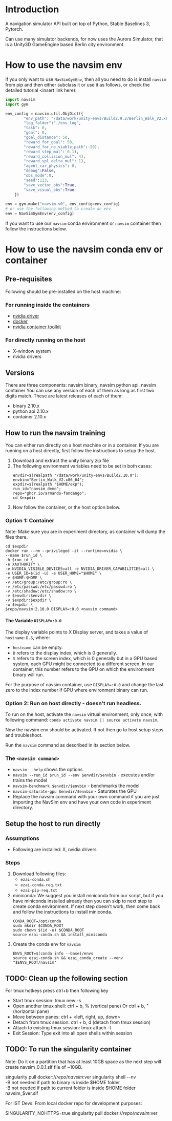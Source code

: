 # Introduction 
A navigation simulator API built on top of Python, Stable Baselines 3, Pytorch.

Can use many simulator backends, for now uses the Aurora Simulator, that is a 
Unity3D GameEngine based Berlin city environment.

# How to use the navsim env

If you only want to use `NavSimGymEnv`, then all you need to do is install 
`navsim` from pip and then either subclass it or use it as follows, or check 
the detailed tutorial <insert link here):

```python
import navsim
import gym

env_config = navsim.util.ObjDict({
        "env_path": "/data/work/unity-envs/Build2.9.2/Berlin_Walk_V2.x86_64",
        "log_folder":"./env_log", 
        "task": 0,
        "goal": 0,
        "goal_distance": 50,
        "reward_for_goal": 50,
        "reward_for_no_viable_path":-50),
        "reward_step_mul": 0.1),
        "reward_collision_mul": 4),
        "reward_spl_delta_mul": 1),
        "agent_car_physics": 0,   
        "debug":False,
        "obs_mode":0,
        "seed":123,
        "save_vector_obs":True,
        "save_visual_obs":True
    })
    
env = gym.make("navsim-v0", env_config=env_config) 
# or use the following method to create an env
env = NavSimGymEnv(env_config)
```

If you want to use our `navsim` conda environment or `navsim` container then 
follow the instructions below.

# How to use the navsim conda env or container

## Pre-requisites

Following should be pre-installed on the host machine:

### For running inside the containers

* [nvidia driver](https://github.com/NVIDIA/nvidia-docker/wiki/Frequently-Asked-Questions#how-do-i-install-the-nvidia-driver)
* [docker](https://docs.docker.com/get-docker/)
* [nvidia container toolkit](https://github.com/NVIDIA/nvidia-docker)

### For directly running on the host
  
* X-window system  
* nvidia drivers  
  
## Versions

There are three components: navsim binary, navsim python api, navsim container
You can use any version of each of them as long as first two digits match. 
These are latest releases of each of them:  
* binary 2.10.x  
* python api 2.10.x  
* container 2.10.x  

## How to run the navsim training

You can either run directly on a host machine or in a container. 
If you are running on a host directly, 
first follow the instructions to setup the host.

1. Download and extract the unity binary zip file
2. The following environment variables need to be set in both cases:
   ```shell
   envdir=$(realpath "/data/work/unity-envs/Build2.10.0");
   envbin="Berlin_Walk_V2.x86_64"; 
   expdir=$(realpath "$HOME/exp"); 
   run_id="navsim_demo"; 
   repo="ghcr.io/armando-fandango";
   cd $expdir
   ```
3. Now follow the container, or the host option below.
   
### Option 1: Container

Note: Make sure you are in experiment directory, 
as container will dump the files there.

   ```shell
   cd $expdir
   docker run --rm --privileged -it --runtime=nvidia \
   --name $run_id \
   -h $run_id \
   -e XAUTHORITY \
   -e NVIDIA_VISIBLE_DEVICES=all -e NVIDIA_DRIVER_CAPABILITIES=all \
   -e USER_ID=$(id -u) -e USER_HOME="$HOME" \
   -v $HOME:$HOME \
   -v /etc/group:/etc/group:ro \
   -v /etc/passwd:/etc/passwd:ro \
   -v /etc/shadow:/etc/shadow:ro \
   -v $envdir:$envdir \
   -v $expdir:$expdir \
   -w $expdir \
   $repo/navsim:2.10.0 DISPLAY=:0.0 <navsim command>
   ```

#### The Variable `DISPLAY=:0.0`
The display variable points to X Display server, and takes a value of `hostname:D.S`, where:
* `hostname` can be empty.
* `D` refers to the display index, which is 0 generally.
* `S` refers to the screen index, which is 0 generally but in a GPU based system, each GPU might be connected to a different screen. In our container, this number refers to the GPU on which the environment binary will run.

For the purpose of navsim container, use `DISPLAY=:0.0` and change the last zero to the index number if GPU where environment binary can run.

### Option 2: Run on host directly - doesn't run headless.

To run on the host, activate the `navsim` virtual environment, only once, 
with following command: `conda activate navsim || source activate navsim`.

Now the navsim env should be activated. If not then go to host setup steps 
and troubleshoot.

Run the `navsim` command as described in its section below.

### The `<navsim command>`

* `navsim --help` shows the options
* `navsim --run_id $run_id --env $envdir/$envbin` - executes and/or trains the model
* `navsim-benchmark $envdir/$envbin` - benchmarks the model
* `navsim-saturate-gpu $envdir/$envbin` - Saturates the GPU
* Replace the navsim command with your own command if you are just importing 
  the NavSim env and have your own code in experiment directory.
  
## Setup the host to run directly
### Assumptions
* Following are installed: X, nvidia drivers

### Steps

1. Download following files:
    * `ezai-conda.sh`
    * `ezai-conda-req.txt`
    * `ezai-pip-req.txt`
2. miniconda: We suggest you install miniconda from our script, but if you have 
   miniconda installed already then you can skip to next step to create conda 
   environment. If next step doesn't work, then come back and follow the 
   instructions to install miniconda.
    ```
    CONDA_ROOT=/opt/conda
    sudo mkdir $CONDA_ROOT
    sudo chown $(id -u) $CONDA_ROOT
    source ezai-conda.sh && install_miniconda
    ```
3. Create the conda env for `navsim`
    ```
    ENVS_ROOT=$(conda info --base)/envs
    source ezai-conda.sh && ezai_conda_create --venv "$ENVS_ROOT/navsim"
    ```

## TODO: Clean up the following section

For tmux hotkeys press ctrl+b then following key  

* Start tmux session: tmux new -s <session name>
* Open another tmux shell: ctrl + b, % (vertical pane) Or ctrl + b, " (horizontal pane)
* Move between panes: ctrl + <left, right, up, down>
* Detach from tmux session: ctrl + b, d  (detach from tmux session)
* Attach to existing tmux session: tmux attach -t <session name>
* Exit Session: Type exit into all open shells within session

## TODO: To run the singularity container
Note: Do it on a partition that has at least 10GB space as the next step will create navsim_0.0.1.sif file of ~10GB.

singularity pull docker://$repo/navsim:$ver
singularity shell --nv \
-B <absolute path of sim binary folder>  not needed if path to binary is inside $HOME folder  
-B <absolute path of current folder>  not needed if path to current folder is inside $HOME folder
navsim_$ver.sif


For IST Devs: From local docker repo for development purposes:

SINGULARITY_NOHTTPS=true singularity pull docker://$repo/navsim:$ver
